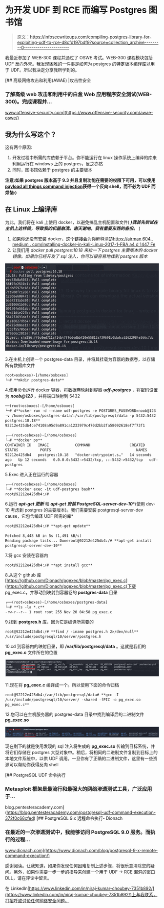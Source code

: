 # 为开发 UDF 到 RCE 而编写 Postgres 图书馆

> 原文：<https://infosecwriteups.com/compiling-postgres-library-for-exploiting-udf-to-rce-d8cfd197bdf9?source=collection_archive---------0----------------------->

我最近参加了 WEB-300 课程并通过了 OSWE 考试。WEB-300 课程模块包括 UDF 反向外壳。我发现困难的一件事是如何为 postgres 的特定版本编译库以用于 UDF。所以我决定分享我所学到的。

[](https://www.offensive-security.com/awae-oswe/) [## 高级网络攻击和利用(AWAE) |攻击性安全

### 了解高级 web 攻击和利用中的白盒 Web 应用程序安全测试(WEB-300)。完成课程并…

www.offensive-security.com](https://www.offensive-security.com/awae-oswe/) 

## 我为什么写这个？

这有两个原因:

1.  开发过程中所需的库依赖于平台。你不能运行在 linux 操作系统上编译的库来利用运行在 windows 上的 postgres，反之亦然
2.  同时，图书馆依赖于 postgres 的主要版本

**注意:如果 postgres 版本高于 9.3 并且复制功能在需要的权限下可用，可以使用**[**payload all things command injection**](https://github.com/swisskyrepo/PayloadsAllTheThings/blob/master/SQL%20Injection/PostgreSQL%20Injection.md#postgresql-command-execution)**获得一个反向 shell，而不必为 UDF 而烦恼:)**

## 在 Linux 上编译库

为此，我们将在 kali 上使用 docker，以避免搞乱主机配置和文件( ***)我首先尝试在主机上这样做，导致我的机器崩溃。谢天谢地，我有重要东西的备份。*** )

1.  如果你还没有安装 docker，这个链接会为你解释清楚[https://airman 604 . medium . com/installing-docker-in-kali-Linux-2017-1-FBA a4 d 1447 Fe](https://airman604.medium.com/installing-docker-in-kali-linux-2017-1-fbaa4d1447fe)
2.  让我们用 *docker pull postgres:10.18 来拉一下 postgres 主要版本的 docker 镜像。如果你已经开发了 sql 注入，你可以很容易地找到 postgres 版本*

![](img/c42c724f4a01bec101661ab463d3dbf3.png)

3.在主机上创建一个 postgres-data 目录，并将其挂载为容器的数据卷，以存储所有数据库文件

```
root💀osboxes)-[/home/osboxes]
└─# **mkdir postgres-data**
```

4.使用命令运行 docker 容器，将数据卷映射到容器 ***udf-postgres*** ，将密码设置为 ***noob@123*** ，并将端口映射到 5432

```
──(root💀osboxes)-[/home/osboxes]
└─# d**ocker run -d --name udf-postgres -e POSTGRES_PASSWORD=noob@123 -v /home/osboxes/postgres-data/:/var/lib/postgresql/data -p 5432:5432 postgres:10.18**    
92212e425db4ce74108a95d9a891ca1233979c470d2bb2fa58092618ef7f73f1

┌──(root💀osboxes)-[/home/osboxes]
└─# **docker ps**                                                                                                                                           
CONTAINER ID   IMAGE            COMMAND                  CREATED          STATUS          PORTS                                       NAMES
92212e425db4   postgres:10.18   "docker-entrypoint.s…"   14 seconds ago   Up 12 seconds   0.0.0.0:5432->5432/tcp, :::5432->5432/tcp   udf-postgres
```

5.Exec 进入正在运行的容器

```
┌──(root💀osboxes)-[/home/osboxes]
└─# **docker exec -it udf-postgres bash**                                                                                                                               
root@92212e425db4:/#
```

6.运行 ***apt-get 更新*** 和 ***apt-get 安装 PostgreSQL-server-dev-10****(使用 dev-10 考虑到 postgres 的主要版本)。我们需要安装 postgresql-server-dev cause，它包含编译 UDF 所需的库*

```
root@92212e425db4:/# **apt-get update**

Fetched 8,448 kB in 5s (1,491 kB/s)                                   
Reading package lists... Doneroot@92212e425db4:/# **apt-get install postgresql-server-dev-10**
```

7.将 gcc 安装在容器内

```
root@92212e425db4:/# **apt install gcc**
```

8.从这个 github 库[https://github.com/Dionach/pgexec/blob/master/pg_exec.c](https://github.com/Dionach/pgexec/blob/master/pg_exec.c)下载 pg_exec.c，并移动到映射到容器卷的 **postgres-data** 目录

```
┌──(root💀osboxes)-[/home/osboxes/postgres-data]
└─# **ls -la *.c**
-rw-r--r-- 1 root root 255 Nov 20 04:58 pg_exec.c
```

9.找到 **postgres.h** 库，因为它是编译所需要的

```
root@92212e425db4:/# **find / -iname postgres.h 2>/dev/null**
/usr/include/postgresql/10/server/postgres.h
```

10.cd 到容器内的映射目录，即 **/var/lib/postgresql/data** 。这就是我们的 **pg_exec.c** 文件所在的位置

![](img/a00c999406d63d1082a2504c164ae937.png)

11.现在将 **pg_exec.c** 编译成一个。所以使用下面的命令归档

```
root@92212e425db4:/var/lib/postgresql/data# **gcc -I /usr/include/postgresql/10/server/ -shared -fPIC -o pg_exec.so pg_exec.c**
```

12.您可以在主机服务器的 postgres-data 目录中找到编译后的二进制文件 **pg_exec.so**

![](img/fbb7d9a395d79c077c9ef103e3046433.png)

现在剩下的就是使用发现的 sql 注入将生成的 **pg_exec.so** 传输到目标系统，并将它们存储在 postgres 大型对象中。稍后，将相同的二进制文件复制到目标上的本地文件系统中，以供 UDF 调用。一旦你有了正确的二进制文件，这里有一些资源可以帮助你获得反向 shell

[](https://blog.pentesteracademy.com/postgresql-udf-command-execution-372f0c68cfed) [## PostgreSQL UDF 命令执行

### Metasploit 框架是最流行和最强大的网络渗透测试工具，广泛应用于…

blog.pentesteracademy.com](https://blog.pentesteracademy.com/postgresql-udf-command-execution-372f0c68cfed)  [## PostgreSQL 9.x 远程命令执行- Dionach

### 在最近的一次渗透测试中，我能够访问 PostgreSQL 9.0 服务。而执行的过程…

www.dionach.com](https://www.dionach.com/blog/postgresql-9-x-remote-command-execution/) 

感谢阅读。让我知道，如果你发现任何困难复制上述步骤，将很乐意清除您的疑问。另外，如果你需要一步一步的指导来创建一个用于 UDF -> RCE 漏洞的窗口 DLL，请在评论中留言。

在 LinkedIn[https://www.linkedin.com/in/niraj-kumar-choubey-7351b892/](https://www.linkedin.com/in/niraj-kumar-choubey-7351b892/)上与我联系，打招呼或讨论任何网络安全问题。
